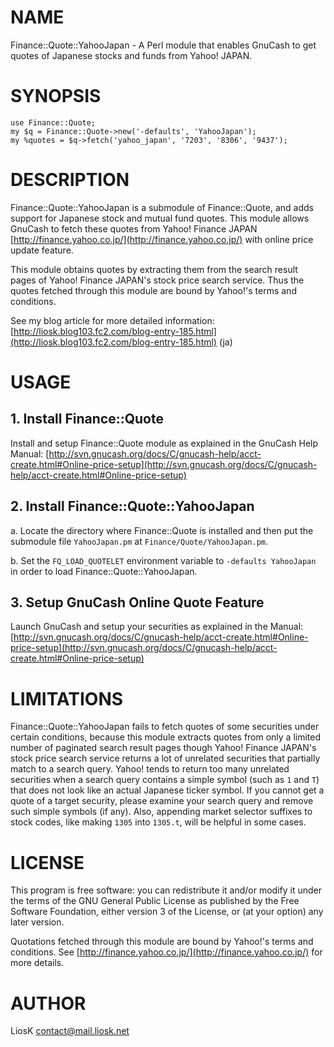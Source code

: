 # NAME

Finance::Quote::YahooJapan - A Perl module that enables GnuCash to get quotes of Japanese stocks and funds from Yahoo! JAPAN.

# SYNOPSIS

    use Finance::Quote;
    my $q = Finance::Quote->new('-defaults', 'YahooJapan');
    my %quotes = $q->fetch('yahoo_japan', '7203', '8306', '9437');

# DESCRIPTION

Finance::Quote::YahooJapan is a submodule of Finance::Quote, and adds support for Japanese stock and mutual fund quotes. This module allows GnuCash to fetch these quotes from Yahoo! Finance JAPAN [http://finance.yahoo.co.jp/](http://finance.yahoo.co.jp/) with online price update feature.

This module obtains quotes by extracting them from the search result pages of Yahoo! Finance JAPAN's stock price search service. Thus the quotes fetched through this module are bound by Yahoo!'s terms and conditions.

See my blog article for more detailed information: [http://liosk.blog103.fc2.com/blog-entry-185.html](http://liosk.blog103.fc2.com/blog-entry-185.html) (ja)

# USAGE

## 1. Install Finance::Quote

Install and setup Finance::Quote module as explained in the GnuCash Help Manual: [http://svn.gnucash.org/docs/C/gnucash-help/acct-create.html#Online-price-setup](http://svn.gnucash.org/docs/C/gnucash-help/acct-create.html#Online-price-setup)

## 2. Install Finance::Quote::YahooJapan

a. Locate the directory where Finance::Quote is installed and then put the submodule file `YahooJapan.pm` at `Finance/Quote/YahooJapan.pm`.

b. Set the `FQ_LOAD_QUOTELET` environment variable to `-defaults YahooJapan` in order to load Finance::Quote::YahooJapan.

## 3. Setup GnuCash Online Quote Feature

Launch GnuCash and setup your securities as explained in the Manual: [http://svn.gnucash.org/docs/C/gnucash-help/acct-create.html#Online-price-setup](http://svn.gnucash.org/docs/C/gnucash-help/acct-create.html#Online-price-setup)

# LIMITATIONS

Finance::Quote::YahooJapan fails to fetch quotes of some securities under certain conditions, because this module extracts quotes from only a limited number of paginated search result pages though Yahoo! Finance JAPAN's stock price search service returns a lot of unrelated securities that partially match to a search query. Yahoo! tends to return too many unrelated securities when a search query contains a simple symbol (such as `1` and `T`) that does not look like an actual Japanese ticker symbol. If you cannot get a quote of a target security, please examine your search query and remove such simple symbols (if any). Also, appending market selector suffixes to stock codes, like making `1305` into `1305.t`, will be helpful in some cases.

# LICENSE

This program is free software: you can redistribute it and/or modify it under the terms of the GNU General Public License as published by the Free Software Foundation, either version 3 of the License, or (at your option) any later version.

Quotations fetched through this module are bound by Yahoo!'s terms and conditions. See [http://finance.yahoo.co.jp/](http://finance.yahoo.co.jp/) for more details.

# AUTHOR

LiosK <contact@mail.liosk.net>
